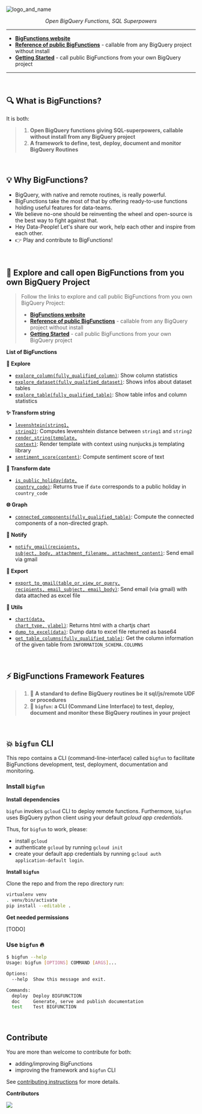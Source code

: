 
![logo_and_name](https://user-images.githubusercontent.com/111615732/186508787-6af04ed0-4750-4c49-926a-eacfd4a3dfbb.png)
<p align="center">
    <em>Open BigQuery Functions, SQL Superpowers</em>
</p>

---

- **<a href="https://unytics.github.io/bigfunctions/" target="_blank">BigFunctions website</a>**
- **<a href="https://unytics.github.io/bigfunctions/reference/" target="_blank">Reference of public BigFunctions</a>** - callable from any BigQuery project without install
- **<a href="https://unytics.io/bigfunctions/getting_started/" target="_blank">Getting Started</a>** - call public BigFunctions from your own BigQuery project

---

<br>

## 🔍️ What is BigFunctions?

It is both:

> 1. **Open BigQuery functions giving SQL-superpowers, callable without install from any BigQuery project**
> 2. **A framework to define, test, deploy, document and monitor BigQuery Routines**

<br>


## 💡 Why BigFunctions?

- BigQuery, with native and remote routines, is really powerful.
- BigFunctions take the most of that by offering ready-to-use functions holding useful features for data-teams.
- We believe no-one should be reinventing the wheel and open-source is the best way to fight against that.
- Hey Data-People! Let's share our work, help each other and inspire from each other.
- 👉 Play and contribute to BigFunctions!

<br>

## 👀 Explore and call open BigFunctions from you own BigQuery Project

> Follow the links to explore and call public BigFunctions from you own BigQuery Project:
> 
> - **<a href="https://unytics.github.io/bigfunctions/" target="_blank">BigFunctions website</a>**
> - **<a href="https://unytics.github.io/bigfunctions/reference/" target="_blank">Reference of public BigFunctions</a>** - callable from any BigQuery project without install
> - **<a href="https://unytics.io/bigfunctions/getting_started/" target="_blank">Getting Started</a>** - call public BigFunctions from your own BigQuery project

**List of BigFunctions**

**👀 Explore**

- [<code>explore_column(fully_qualified_column)</code>](https://github.com/unytics/bigfunctions/blob/main/bigfunctions/explore_column): Show column statistics
- [<code>explore_dataset(fully_qualified_dataset)</code>](https://github.com/unytics/bigfunctions/blob/main/bigfunctions/explore_dataset): Shows infos about dataset tables
- [<code>explore_table(fully_qualified_table)</code>](https://github.com/unytics/bigfunctions/blob/main/bigfunctions/explore_table): Show table infos and column statistics


**✨ Transform string**

- [<code>levenshtein(string1, string2)</code>](https://github.com/unytics/bigfunctions/blob/main/bigfunctions/levenshtein): Computes levenshtein distance between `string1` and `string2`
- [<code>render_string(template, context)</code>](https://github.com/unytics/bigfunctions/blob/main/bigfunctions/render_string): Render template with context using nunjucks.js templating library
- [<code>sentiment_score(content)</code>](https://github.com/unytics/bigfunctions/blob/main/bigfunctions/sentiment_score): Compute sentiment score of text


**📆 Transform date**

- [<code>is_public_holiday(date, country_code)</code>](https://github.com/unytics/bigfunctions/blob/main/bigfunctions/is_public_holiday): Returns true if `date` corresponds to a public holiday in `country_code`


**🌐 Graph**

- [<code>connected_components(fully_qualified_table)</code>](https://github.com/unytics/bigfunctions/blob/main/bigfunctions/connected_components): Compute the connected components of a non-directed graph.


**💬 Notify**

- [<code>notify_gmail(recipients, subject, body, attachment_filename, attachment_content)</code>](https://github.com/unytics/bigfunctions/blob/main/bigfunctions/notify_gmail): Send email via gmail


**🚀 Export**

- [<code>export_to_gmail(table_or_view_or_query, recipients, email_subject, email_body)</code>](https://github.com/unytics/bigfunctions/blob/main/bigfunctions/export_to_gmail): Send email (via gmail) with data attached as excel file


**🔨 Utils**

- [<code>chart(data, chart_type, ylabel)</code>](https://github.com/unytics/bigfunctions/blob/main/bigfunctions/chart): Returns html with a chartjs chart
- [<code>dump_to_excel(data)</code>](https://github.com/unytics/bigfunctions/blob/main/bigfunctions/dump_to_excel): Dump data to excel file returned as base64
- [<code>get_table_columns(fully_qualified_table)</code>](https://github.com/unytics/bigfunctions/blob/main/bigfunctions/get_table_columns): Get the column information of the given table from `INFORMATION_SCHEMA.COLUMNS`


<br>

## ⚡️ BigFunctions Framework Features

> 1. 💚 **A standard to define BigQuery routines be it sql/js/remote UDF or procedures**
> 2. 💚 **`bigfun`: a CLI (Command Line Interface) to test, deploy, document and monitor these BigQuery routines in your project**

<br>


## 💥 `bigfun` CLI

This repo contains a CLI (command-line-interface) called `bigfun` to facilitate BigFunctions development, test, deployment, documentation and monitoring.

### Install `bigfun`

**Install dependencies**

`bigfun` invokes `gcloud` CLI to deploy remote functions. Furthermore, `bigfun` uses BigQuery python client using your default *gcloud app credentials*.

Thus, for `bigfun` to work, please:

- install `gcloud`
- authenticate `gcloud` by running `gcloud init`
- create your default app credentials by running `gcloud auth application-default login`.

**Install `bigfun`**

Clone the repo and from the repo directory run:

``` sh
virtualenv venv
. venv/bin/activate
pip install --editable .
```

**Get needed permissions**

[TODO]


### Use `bigfun` 🔥

``` sh
$ bigfun --help
Usage: bigfun [OPTIONS] COMMAND [ARGS]...

Options:
  --help  Show this message and exit.

Commands:
  deploy  Deploy BIGFUNCTION
  doc     Generate, serve and publish documentation
  test    Test BIGFUNCTION
```

<br>

## Contribute

You are more than welcome to contribute for both:

- adding/improving BigFunctions
- improving the framework and `bigfun` CLI

See [contributing instructions](https://github.com/unytics/bigfunctions/blob/main/CONTRIBUTING.md) for more details.

**Contributors**

<a href="https://github.com/unytics/bigfunctions/graphs/contributors">
  <img src="https://contrib.rocks/image?repo=unytics/bigfunctions" />
</a>
